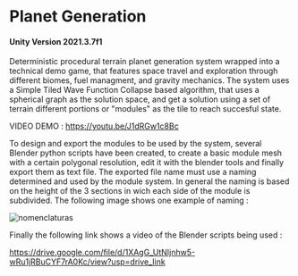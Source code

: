 # Planet Generation
#### Unity Version 2021.3.7f1

Deterministic procedural terrain planet generation system wrapped into a technical demo game, that features space travel and exploration through different biomes, fuel managment, and gravity mechanics. The system uses a Simple Tiled Wave Function Collapse based algorithm, that uses a spherical graph as the solution space, and get a solution using a set of terrain different portions or "modules" as the tile to reach succesful state. 

VIDEO DEMO : https://youtu.be/J1dRGw1c8Bc

To design and export the modules to be used by the system, several Blender python scripts have been created, to create a basic module mesh with a certain polygonal resolution, edit it with the blender tools and finally export them as text file. The exported file name must use a naming determined and used by the module system. In general the naming is based on the height of the 3 sections in wich each side of the module is subdivided. The following image shows one example of naming : 

![nomenclaturas](https://github.com/user-attachments/assets/9b57c51c-4a64-4aff-a178-3559775d032a)

Finally the following link shows a video of the Blender scripts being used : 

https://drive.google.com/file/d/1XAgG_UtNIjnhw5-wRu1jRBuCYF7rA0Kc/view?usp=drive_link

